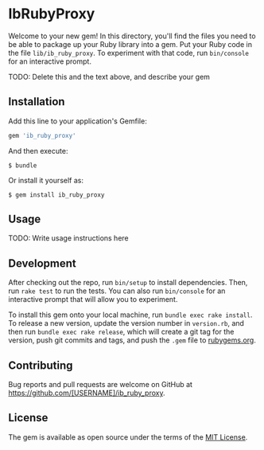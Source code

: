 # IbRubyProxy

Welcome to your new gem! In this directory, you'll find the files you need to be able to package up your Ruby library into a gem. Put your Ruby code in the file `lib/ib_ruby_proxy`. To experiment with that code, run `bin/console` for an interactive prompt.

TODO: Delete this and the text above, and describe your gem

## Installation

Add this line to your application's Gemfile:

```ruby
gem 'ib_ruby_proxy'
```

And then execute:

    $ bundle

Or install it yourself as:

    $ gem install ib_ruby_proxy

## Usage

TODO: Write usage instructions here

## Development

After checking out the repo, run `bin/setup` to install dependencies. Then, run `rake test` to run the tests. You can also run `bin/console` for an interactive prompt that will allow you to experiment.

To install this gem onto your local machine, run `bundle exec rake install`. To release a new version, update the version number in `version.rb`, and then run `bundle exec rake release`, which will create a git tag for the version, push git commits and tags, and push the `.gem` file to [rubygems.org](https://rubygems.org).

## Contributing

Bug reports and pull requests are welcome on GitHub at https://github.com/[USERNAME]/ib_ruby_proxy.

## License

The gem is available as open source under the terms of the [MIT License](https://opensource.org/licenses/MIT).
